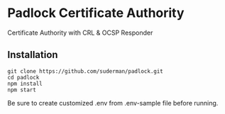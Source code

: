 # Padlock Certificate Authority

Certificate Authority with CRL & OCSP Responder  

## Installation

`git clone https://github.com/suderman/padlock.git`  
`cd padlock`  
`npm install`  
`npm start`  

Be sure to create customized .env from .env-sample file before running.  
